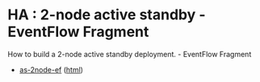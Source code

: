 # HA : 2-node active standby - EventFlow Fragment

How to build a 2-node active standby deployment. - EventFlow Fragment

* [as-2node-ef](src/site/markdown/index.md) ([html](https://TIBCOSoftware/github.io/tibco-streaming-samples/10.4.0/highavailability/as-2node/as-2node-ef/))
